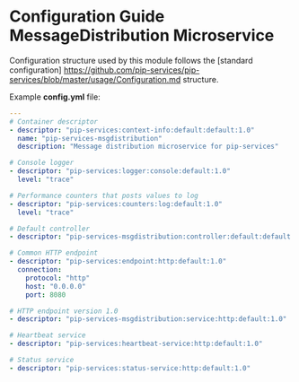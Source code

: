 # Configuration Guide <br> MessageDistribution Microservice

Configuration structure used by this module follows the 
[standard configuration] https://github.com/pip-services/pip-services/blob/master/usage/Configuration.md 
structure.

Example **config.yml** file:

```yaml
---
# Container descriptor
- descriptor: "pip-services:context-info:default:default:1.0"
  name: "pip-services-msgdistribution"
  description: "Message distribution microservice for pip-services"

# Console logger
- descriptor: "pip-services:logger:console:default:1.0"
  level: "trace"

# Performance counters that posts values to log
- descriptor: "pip-services:counters:log:default:1.0"
  level: "trace"

# Default controller
- descriptor: "pip-services-msgdistribution:controller:default:default:1.0"

# Common HTTP endpoint
- descriptor: "pip-services:endpoint:http:default:1.0"
  connection:
    protocol: "http"
    host: "0.0.0.0"
    port: 8080

# HTTP endpoint version 1.0
- descriptor: "pip-services-msgdistribution:service:http:default:1.0"

# Heartbeat service
- descriptor: "pip-services:heartbeat-service:http:default:1.0"

# Status service
- descriptor: "pip-services:status-service:http:default:1.0"
